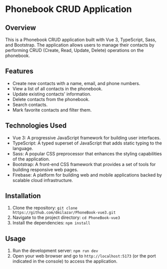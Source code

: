 # Phonebook CRUD Application

## Overview

This is a Phonebook CRUD application built with Vue 3, TypeScript, Sass, and Bootstrap. The application allows users to manage their contacts by performing CRUD (Create, Read, Update, Delete) operations on the phonebook.

## Features

- Create new contacts with a name, email, and phone numbers.
- View a list of all contacts in the phonebook.
- Update existing contacts' information.
- Delete contacts from the phonebook.
- Search contacts.
- Mark favorite contacts and filter them.

## Technologies Used

- Vue 3: A progressive JavaScript framework for building user interfaces.
- TypeScript: A typed superset of JavaScript that adds static typing to the language.
- Sass: A popular CSS preprocessor that enhances the styling capabilities of the application.
- Bootstrap: A front-end CSS framework that provides a set of tools for building responsive web pages.
- Firebase: A platform for building web and mobile applications backed by scalable cloud infrastructure.


## Installation

1. Clone the repository: `git clone https://github.com/dmilazar/PhoneBook-vue3.git`
2. Navigate to the project directory: `cd PhoneBook-vue3`
3. Install the dependencies: `npm install`

## Usage

1. Run the development server: `npm run dev`
2. Open your web browser and go to `http://localhost:5173` (or the port indicated in the console) to access the application.






